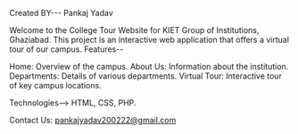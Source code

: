 Created BY--- Pankaj Yadav

Welcome to the College Tour Website for KIET Group of Institutions, Ghaziabad. This project is an interactive web application that offers a virtual tour of our campus.
Features--

Home: Overview of the campus.
About Us: Information about the institution.
Departments: Details of various departments.
Virtual Tour: Interactive tour of key campus locations.

Technologies--> HTML, CSS, PHP.

Contact Us: pankajyadav200222@gmail.com
